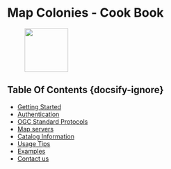 # Map Colonies - Cook Book

<figure>
    <img src="/assets/images/libot_logo.png" width=100>
    <!-- <figcaption>
        A single track trail outside of Albuquerque, New Mexico.
    </figcaption> -->
</figure>

## Table Of Contents {docsify-ignore}
* [Getting Started](getting-started/README.md#introduction)
* [Authentication](/authentication/README.md)
* [OGC Standard Protocols](/ogc-protocols/README.md)
* [Map servers](/map-servers/README.md)
* [Catalog Information](/catalog-information/README.md)
* [Usage Tips](/usage-tips/README.md)
* [Examples](/examples/README.md)
* [Contact us](/classified/contact_us.md)